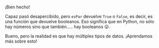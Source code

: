 ¡Bien hecho!

Capaz pasó desapercibido, pero `esPar` devuelve `True` o `False`, es decir, es una función que devuelve booleanos. Eso significa que en Python, no sólo hay números sino que también..... hay booleanos :stuck_out_tongue:.

Bueno, pero la realidad es que hay múltiples tipos de datos. ¡Aprendamos más sobre esto!
